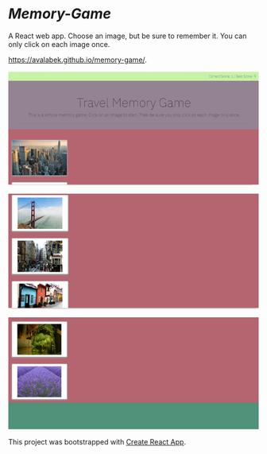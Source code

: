 # *_Memory-Game_*

A React web app. Choose an image, but be sure to remember it. You can only click on each image once.

https://avalabek.github.io/memory-game/. 





![Kitchen-Collective](public/images/Picture1.png "Deployed with Github Pages")

![Kitchen-Collective](public/images/Picture2.png)

![Kitchen-Collective](public/images/Picture3.png)

This project was bootstrapped with [Create React App](https://github.com/facebookincubator/create-react-app).
